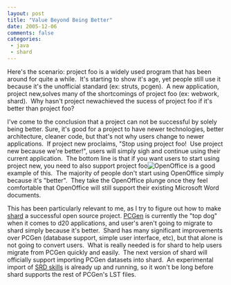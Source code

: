 ```yaml
---
layout: post
title: "Value Beyond Being Better"
date: 2005-12-06
comments: false
categories:
 - java
 - shard
---
```


Here's the scenario: project foo is a widely used program that has been around for quite a while.  It's starting to show it's age, yet people still use it because it's the unofficial standard (ex: struts, pcgen).  A new application, project new,solves many of the shortcomings of project foo (ex: webwork, shard).  Why hasn't project newachieved the sucess of project foo if it's better than project foo?

I've come to the conclusion that a project can not be successful by solely being better. Sure, it's good for a project to have newer technologies, better architecture, cleaner code, but that's not why users change to newer applications.  If project new proclaims, "Stop using project foo!  Use project new because we're better!", users will simply sigh and continue using their current application.  The bottom line is that if you want users to start using project new, you need to also support project foo![OpenOffice](http://www.openoffice.org) is a good example of this.  The majority of people don't start using OpenOffice simply because it's "better".  They take the OpenOffice plunge once they feel comfortable that OpenOffice will still support their existing Microsoft Word documents.

This has been particularly relevant to me, as I try to figure out how to make [shard](http://shard.codecrate.com) a successful open source project. [PCGen](http://pcgen.sf.net) is currently the "top dog" when it comes to d20 applications, and user's aren't going to migrate to shard simply because it's better.  Shard has many significant improvements over PCGen (database support, simple user interface, etc), but that alone is not going to convert users.  What is really needed is for shard to help users migrate from PCGen quickly and easily.  The next version of shard will officially support importing PCGen datasets into shard.  An experimental import of [SRD skills](http://www.d20srd.org) is already up and running, so it won't be long before shard supports the rest of PCGen's LST files.
